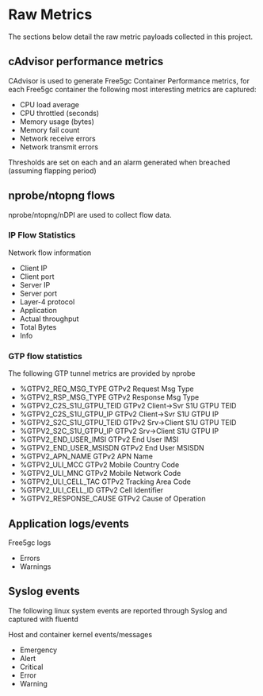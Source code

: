 # Raw Metrics

The sections below detail the raw metric payloads collected in this project.

## cAdvisor performance metrics

CAdvisor is used to generate Free5gc Container Performance metrics, for each Free5gc container the following most interesting metrics are captured:

* CPU load average
* CPU throttled (seconds)
* Memory usage (bytes)
* Memory fail count
* Network receive errors
* Network transmit errors

Thresholds are set on each and an alarm generated when breached (assuming flapping period)

## nprobe/ntopng flows

nprobe/ntopng/nDPI are used to collect flow data.

### IP Flow Statistics

Network flow information

* Client IP
* Client port
* Server IP
* Server port
* Layer-4 protocol
* Application
* Actual throughput
* Total Bytes
* Info


### GTP flow statistics

The following GTP tunnel metrics are provided by nprobe

* %GTPV2_REQ_MSG_TYPE               GTPv2 Request Msg Type
* %GTPV2_RSP_MSG_TYPE               GTPv2 Response Msg Type
* %GTPV2_C2S_S1U_GTPU_TEID          GTPv2 Client->Svr S1U GTPU TEID
* %GTPV2_C2S_S1U_GTPU_IP            GTPv2 Client->Svr S1U GTPU IP
* %GTPV2_S2C_S1U_GTPU_TEID          GTPv2 Srv->Client S1U GTPU TEID
* %GTPV2_S2C_S1U_GTPU_IP            GTPv2 Srv->Client S1U GTPU IP
* %GTPV2_END_USER_IMSI              GTPv2 End User IMSI
* %GTPV2_END_USER_MSISDN            GTPv2 End User MSISDN
* %GTPV2_APN_NAME                   GTPv2 APN Name
* %GTPV2_ULI_MCC                    GTPv2 Mobile Country Code
* %GTPV2_ULI_MNC                    GTPv2 Mobile Network Code
* %GTPV2_ULI_CELL_TAC               GTPv2 Tracking Area Code
* %GTPV2_ULI_CELL_ID                GTPv2 Cell Identifier
* %GTPV2_RESPONSE_CAUSE             GTPv2 Cause of Operation

## Application logs/events

Free5gc logs

* Errors
* Warnings

## Syslog events

The following linux system events are reported through Syslog and captured with fluentd

Host and container kernel events/messages

* Emergency
* Alert
* Critical
* Error
* Warning

